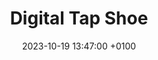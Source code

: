 ---
layout: post
title:  "Digital Tap Shoe"
date:   2023-10-19 13:47:00 +0100
categories: projects
---